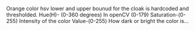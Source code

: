 Orange color hsv lower and upper bounud for the cloak is hardcoded and thresholded. 
Hue(H)- (0-360 degrees) In openCV (0-179) 
Saturation-(0-255) Intensity of the color
Value-(0-255) How dark or bright the color is...

